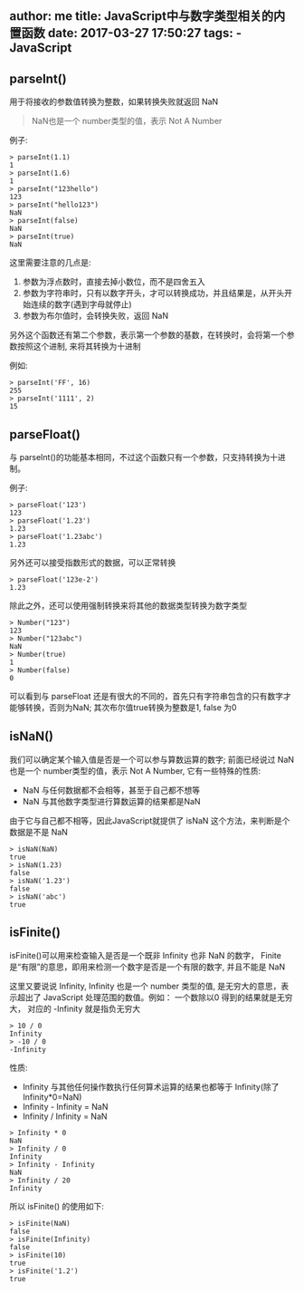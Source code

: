 author: me
title: JavaScript中与数字类型相关的内置函数
date: 2017-03-27 17:50:27
tags: 
    - JavaScript
---

## parseInt()

用于将接收的参数值转换为整数，如果转换失败就返回 NaN

> NaN也是一个 number类型的值，表示 Not A Number

例子:

```
> parseInt(1.1)
1
> parseInt(1.6)
1
> parseInt("123hello")
123
> parseInt("hello123")
NaN
> parseInt(false)
NaN
> parseInt(true)
NaN
```

这里需要注意的几点是:

1. 参数为浮点数时，直接去掉小数位，而不是四舍五入
2. 参数为字符串时，只有以数字开头，才可以转换成功，并且结果是，从开头开始连续的数字(遇到字母就停止)
3. 参数为布尔值时，会转换失败，返回 NaN

另外这个函数还有第二个参数，表示第一个参数的基数，在转换时，会将第一个参数按照这个进制, 来将其转换为十进制

例如:

```
> parseInt('FF', 16)
255
> parseInt('1111', 2)
15
```

## parseFloat()

与 parseInt()的功能基本相同，不过这个函数只有一个参数，只支持转换为十进制。

例子:

```
> parseFloat('123')
123
> parseFloat('1.23')
1.23
> parseFloat('1.23abc')
1.23
```

另外还可以接受指数形式的数据，可以正常转换

```
> parseFloat('123e-2')
1.23
```

除此之外，还可以使用强制转换来将其他的数据类型转换为数字类型

```
> Number("123")
123
> Number("123abc")
NaN
> Number(true)
1
> Number(false)
0 
```

可以看到与 parseFloat 还是有很大的不同的，首先只有字符串包含的只有数字才能够转换，否则为NaN; 其次布尔值true转换为整数是1, false 为0

## isNaN()

我们可以确定某个输入值是否是一个可以参与算数运算的数字; 前面已经说过  NaN也是一个 number类型的值，表示 Not A Number, 它有一些特殊的性质:

- NaN 与任何数据都不会相等，甚至于自己都不想等
- NaN 与其他数字类型进行算数运算的结果都是NaN

由于它与自己都不相等，因此JavaScript就提供了 isNaN 这个方法，来判断是个数据是不是 NaN

```
> isNaN(NaN)
true
> isNaN(1.23)
false
> isNaN('1.23')
false
> isNaN('abc')
true
```

## isFinite()

isFinite()可以用来检查输入是否是一个既非 Infinity 也非 NaN 的数字， Finite 是“有限”的意思，即用来检测一个数字是否是一个有限的数字, 并且不能是 NaN

这里又要说说 Infinity, Infinity 也是一个 number 类型的值, 是无穷大的意思，表示超出了 JavaScript 处理范围的数值。例如： 一个数除以0 得到的结果就是无穷大， 对应的 -Infinity 就是指负无穷大

```
> 10 / 0
Infinity
> -10 / 0
-Infinity
```

性质:

- Infinity 与其他任何操作数执行任何算术运算的结果也都等于 Infinity(除了Infinity*0=NaN)
- Infinity - Infinity = NaN
- Infinity / Infinity = NaN


```
> Infinity * 0
NaN
> Infinity / 0
Infinity
> Infinity - Infinity
NaN
> Infinity / 20
Infinity
```

所以 isFinite() 的使用如下:

```
> isFinite(NaN)
false
> isFinite(Infinity)
false
> isFinite(10)
true
> isFinite('1.2')
true
```
